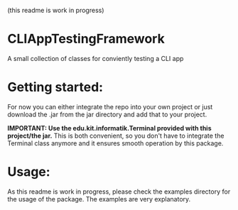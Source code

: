 (this readme is work in progress)
# CLIAppTestingFramework
A small collection of classes for conviently testing a CLI app 

# Getting started:
For now you can either integrate the repo into your own project or just download the .jar
from the jar directory and add that to your project. 

**IMPORTANT: Use the edu.kit.informatik.Terminal provided with this project/the jar.**
This is both convenient, so you don't have to integrate the Terminal class anymore and it 
ensures smooth operation by this package. 

# Usage:
As this readme is work in progress, please check the examples directory for the usage of the package. 
The examples are very explanatory. 
